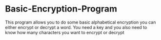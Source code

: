 # Basic-Encryption-Program
This program allows you to do some basic alphabetical encryption you can either encrypt or decrypt a word. You need a key and you also need to know how many characters you want to encrypt or decrypt
